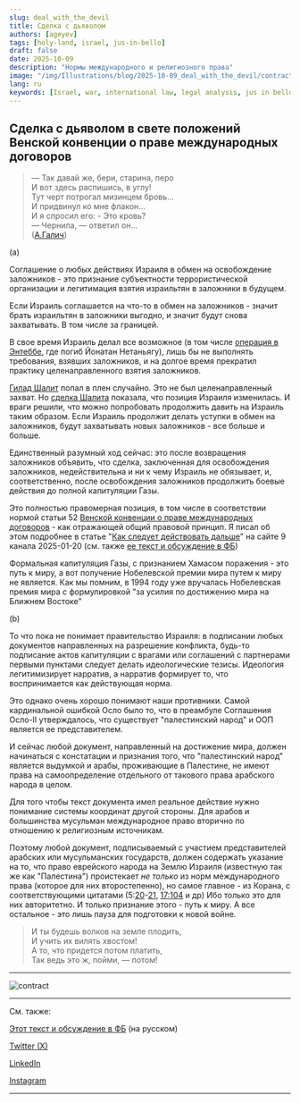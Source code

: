 ```yaml
---
slug: deal_with_the_devil
title: Сделка с дьяволом
authors: [ageyev]
tags: [holy-land, israel, jus-in-bello]
draft: false
date: 2025-10-09
description: "Нормы международного и религиозного права"
image: "/img/Illustrations/blog/2025-10-09_deal_with_the_devil/contract_with_the_devil_ChatGPT01.png" 
lang: ru
keywords: [Israel, war, international law, legal analysis, jus in bello]
---
```


## Сделка с дьяволом в свете положений Венской конвенции о праве международных договоров

> — Так давай же, бери, старина, перо <br/>
> И вот здесь распишись, в углу! <br/>
> Тут черт потрогал мизинцем бровь… <br/>
> И придвинул ко мне флакон… <br/>
> И я спросил его: - Это кровь? <br/>
> — Чернила, — ответил он… <br/>
> ([А.Галич](https://www.culture.ru/poems/3580/eshe-raz-o-cherte))

(a)

Соглашение о любых действиях Израиля в обмен на освобождение заложников - это признание субъектности террористической организации и легитимация взятия израильтян в заложники в будущем.

Если Израиль соглашается на что-то в обмен на заложников - значит брать израильтян в заложники выгодно, и значит будут снова захватывать. В том числе за границей. <!-- truncate --> 

В свое время Израиль делал все возможное (в том числе [операция в Энтеббе](https://en.wikipedia.org/wiki/Entebbe_raid), где погиб Йонатан Нетаньягу), лишь бы не выполнять требования, взявших заложников, и на долгое время прекратил практику целенаправленного взятия заложников.

[Гилад Шалит](https://en.wikipedia.org/wiki/Gilad_Shalit) попал в плен случайно. Это не был целенаправленный захват. Но [сделка Шалита](https://en.wikipedia.org/wiki/Gilad_Shalit_prisoner_exchange) показала, что позиция Израиля изменилась. И враги решили, что можно попробовать продолжить давить на Израиль таким образом. Если Израиль продолжит делать уступки в обмен на заложников, будут захватывать новых заложников - все больше и больше.

Единственный разумный ход сейчас: это после возвращения заложников объявить, что сделка, заключенная для освобождения заложников, недействительна и ни к чему Израиль не обязывает, и, соответственно, после освобождения заложников продолжить боевые действия до полной капитуляции Газы.

Это полностью правомерная позиция, в том числе в соответствии нормой статьи 52 [Венской конвенции о праве международных договоров](https://en.wikipedia.org/wiki/Vienna_Convention_on_the_Law_of_Treaties) - как отражающей общий правовой принцип. Я писал об этом подробнее в статье "[Как следует действовать дальше](https://www.9tv.co.il/item/85108)" на сайте 9 канала 2025-01-20 (см. также [ее текст и обсуждение в ФБ](https://www.facebook.com/viktor.ageyev/posts/pfbid02FPyGZb3kJuQVf64JXAoTEJhwkjzFQ7xf21jMKgZo93tfmDq8N4DXLhPVXCDfe5til))

Формальная капитуляция Газы, с признанием Хамасом поражения - это путь к миру, а вот получение Нобелевской премии мира путем к миру не является. Как мы помним, в 1994 году уже вручалась Нобелевская премия мира с формулировкой "за усилия по достижению мира на Ближнем Востоке"

(b)

То что пока не понимает правительство Израиля: в подписании любых документов направленных на разрешение конфликта, будь-то подписание актов капитуляции с врагами или соглашений с партнерами первыми пунктами следует делать идеологические тезисы. Идеология легитимизирует нарратив, а нарратив формирует то, что воспринимается как действующая норма.

Это однако очень хорошо понимают наши противники. Самой кардинальной ошибкой Осло было то, что в преамбуле Соглашения Осло-II утверждалось, что существует "палестинский народ" и ООП является ее представителем.

И сейчас любой документ, направленный на достижение мира, должен начинаться с констатации и признания того, что "палестинский народ" является выдумкой и арабы, проживающие в Палестине, не имеют права на самоопределение отдельного от такового права арабского народа в целом.

Для того чтобы текст документа имел реальное действие нужно понимание системы координат другой стороны. Для арабов и большинства мусульман международное право вторично по отношению к религиозным источникам.

Поэтому любой документ, подписываемый с участием представителей арабских или мусульманских государств, должен содержать указание на то, что право еврейского народа на Землю Израиля (известную так же как "Палестина") проистекает *не только* из норм международного права (которое для них второстепенно), но самое главное - из Корана, с соответствующими цитатами (5:[20](https://quran-online.ru/5:20)-[21](https://quran-online.ru/5:21), [17:104](https://quran-online.ru/17:104) и др) Ибо только это для них авторитетно. И только признание этого - путь к миру. А все остальное - это лишь пауза для подготовки к новой войне.

> И ты будешь волков на земле плодить, <br/>
> И учить их вилять хвостом! <br/>
> А то, что придется потом платить, <br/>
> Так ведь это ж, пойми, — потом!  <br/>

---

![contract](/img/Illustrations/blog/2025-10-09_deal_with_the_devil/contract_with_the_devil_ChatGPT01.png)

---

См. также:

[Этот текст и обсуждение в ФБ](https://www.facebook.com/viktor.ageyev/posts/pfbid0xP5TKZwGPyYV824UgTYV4je1uzpN3zHkLJk4G9b6NYZorxoD9Eez7AbrqhyPQocjl) (на русском) 

[Twitter (X)](https://x.com/ageyev/status/1976328041522704729)

[LinkedIn](https://www.linkedin.com/feed/update/urn:li:activity:7382094149296136192/)

[Instagram](https://www.instagram.com/p/DPmIne1CD7G/)  

---
